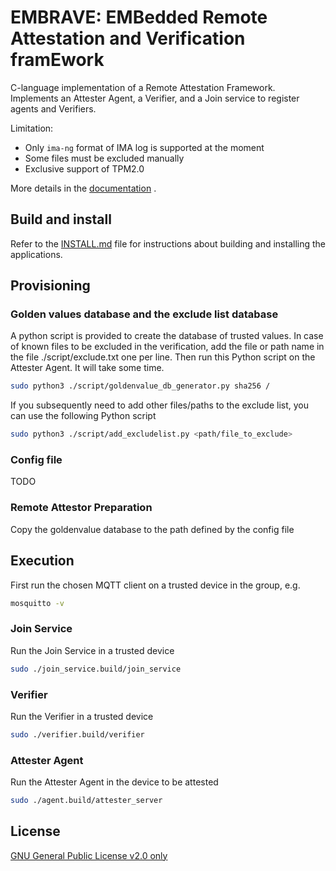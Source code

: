 #  EMBRAVE: EMBedded Remote Attestation and Verification framEwork
C-language implementation of a Remote Attestation Framework. Implements an Attester Agent, a Verifier, and a Join service to register agents and Verifiers.

Limitation:
- Only ```ima-ng``` format of IMA log is supported at the moment
- Some files must be excluded manually
- Exclusive support of TPM2.0

More details in the [documentation](https://cybersecurity-links.github.io/embrave/intro) .
## Build and install
Refer to the [INSTALL.md](INSTALL.md) file for instructions about building and installing the applications.

## Provisioning
### Golden values database and the exclude list database
A python script is provided to create the database of trusted values. In case of known files to be excluded in the verification, add the file or path name in the file ./script/exclude.txt one per line. Then run this Python script on the Attester Agent. It will take some time.
```sh
sudo python3 ./script/goldenvalue_db_generator.py sha256 /
```
If you subsequently need to add other files/paths to the exclude list, you can use the following Python script
```sh
sudo python3 ./script/add_excludelist.py <path/file_to_exclude>
```

### Config file

TODO

### Remote Attestor Preparation
Copy the goldenvalue database to the path defined by the config file

## Execution
First run the chosen MQTT client on a trusted device in the group, e.g.
```sh
mosquitto -v
```

### Join Service
Run the Join Service in a trusted device 
```sh
sudo ./join_service.build/join_service
```

### Verifier
Run the Verifier in a trusted device
```sh
sudo ./verifier.build/verifier
```

### Attester Agent
Run the Attester Agent in the device to be attested
```sh
sudo ./agent.build/attester_server
```

## License
[GNU General Public License v2.0 only](https://spdx.org/licenses/GPL-2.0-only.html)






